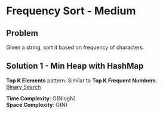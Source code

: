 # Frequency Sort - Medium

## Problem
Given a string, sort it based on frequency of characters.

## Solution 1 - Min Heap with HashMap
**Top K Elements** pattern. Similar to **Top K Frequent Numbers**. <br>
[Binary Search](https://github.com/jecjung520/Algorithm/blob/main/Two%20Pointers/Pair%20with%20Target%20Sum%20-%20Easy/targetSum1.cc)

**Time Complexity**: O(NlogN) <br>
**Space Complexity**: O(N)